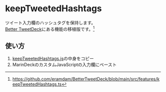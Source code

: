 # keepTweetedHashtags

ツイート入力欄のハッシュタグを保持します。  
[Better TweetDeck](https://better.tw/)にある機能の移植版です。[^1]

## 使い方

1. [keepTweetedHashtags.js](../../dist/keepTweetedHashtags.js)の中身をコピー
2. MarinDeckのカスタムJavaScriptの入力欄にペースト

[^1]: https://github.com/eramdam/BetterTweetDeck/blob/main/src/features/keepTweetedHashtags.ts
